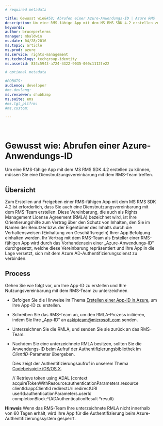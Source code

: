 ```yaml
---
# required metadata

title: Gewusst wie&#58; Abrufen einer Azure-Anwendungs-ID | Azure RMS
description: Um eine RMS-fähige App mit dem MS RMS SDK 4.2 erstellen zu können, müssen Sie eine Dienstnutzungsvereinbarung mit dem RMS-Team treffen.
keywords:
author: bruceperlerms
manager: mbaldwin
ms.date: 04/28/2016
ms.topic: article
ms.prod: azure
ms.service: rights-management
ms.technology: techgroup-identity
ms.assetid: 834c5943-a724-4322-9035-060c1112fe22

# optional metadata

#ROBOTS:
audience: developer
#ms.devlang:
ms.reviewer: shubhamp
ms.suite: ems
#ms.tgt_pltfrm:
#ms.custom:

---
```


﻿
# Gewusst wie: Abrufen einer Azure-Anwendungs-ID

Um eine RMS-fähige App mit dem MS RMS SDK 4.2 erstellen zu können, müssen Sie eine Dienstnutzungsvereinbarung mit dem RMS-Team treffen.

## Übersicht

Zum Erstellen und Freigeben einer RMS-fähigen App mit dem MS RMS SDK 4.2 ist erforderlich, dass Sie auch eine Dienstnutzungsvereinbarung mit dem RMS-Team erstellen. Diese Vereinbarung, die auch als Rights Management License Agreement (RMLA) bezeichnet wird, ist Ihre Orientierungshilfe zum Vertrag über den Schutz von Inhalten, den Sie im Namen der Benutzer bzw. der Eigentümer des Inhalts durch die Verhaltensweisen (Einhaltung von Geschäftsregeln) Ihrer App Befolgung einhalten werden. Ihr Vertrag mit dem RMS-Team als Ersteller einer RMS-fähigen App wird durch das Vorhandensein einer „Azure-Anwendungs-ID“ durchgesetzt, welche diese Vereinbarung repräsentiert und Ihre App in die Lage versetzt, sich mit dem Azure AD-Authentifizierungsdienst zu verbinden.

## Process

Gehen Sie wie folgt vor, um Ihre App-ID zu erstellen und Ihre Nutzungsvereinbarung mit dem RMS-Team zu unterzeichnen.

-   Befolgen Sie die Hinweise im Thema [Erstellen einer App-ID in Azure](https://msdn.microsoft.com/en-us/library/azure/dn132599.aspx), um Ihre App-ID zu erstellen.
-   Schreiben Sie das RMS-Team an, um den RMLA-Prozess initiieren, indem Sie Ihre „App-ID“ an <askipteam@microsoft.com> senden.
-   Unterzeichnen Sie die RMLA, und senden Sie sie zurück an das RMS-Team.
-   Nachdem Sie eine unterzeichnete RMLA besitzen, sollten Sie die Anwendungs-ID beim Aufruf der Authentifizierungsbibliothek im *ClientID*-Parameter übergeben.

    Dies zeigt der Authentifizierungsaufruf in unserem Thema [Codebeispiele iOS/OS X](ios-os-x-code-examples.md).


    // Retrieve token using ADAL
        [context acquireTokenWithResource:authenticationParameters.resource
                                 clientId:appClientId
                              redirectUri:redirectURI
                                   userId:authenticationParameters.userId
                          completionBlock:^(ADAuthenticationResult *result)



**Hinweis** Wenn das RMS-Team Ihre unterzeichnete RMLA nicht innerhalb von 60 Tagen erhält, wird Ihre App für die Authentifizierung beim Azure-Authentifizierungssystem gesperrt.

 

 

 


<!--HONumber=Apr16_HO3-->


